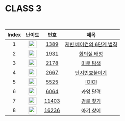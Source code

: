 # CLASS 3

<br/>

| Index | 난이도 | 번호 | 제목 |
| :-----: | :-----: | :-----: | :-----: |
| 1 | <img height="25px" width="25px" src="https://static.solved.ac/tier_small/10.svg"/> | [1389](https://www.acmicpc.net/problem/1389) | [케빈 베이컨의 6단계 법칙](https://www.acmicpc.net/problem/1389) |
| 2 | <img height="25px" width="25px" src="https://static.solved.ac/tier_small/10.svg"/> | [1931](https://www.acmicpc.net/problem/1931) | [회의실 배정](https://www.acmicpc.net/problem/1931) |
| 3 | <img height="25px" width="25px" src="https://static.solved.ac/tier_small/10.svg"/> | [2178](https://www.acmicpc.net/problem/2178) | [미로 탐색](https://www.acmicpc.net/problem/2178) |
| 4 | <img height="25px" width="25px" src="https://static.solved.ac/tier_small/10.svg"/> | [2667](https://www.acmicpc.net/problem/17626) | [단지번호붙이기](https://www.acmicpc.net/problem/2667) |
| 5 | <img height="25px" width="25px" src="https://static.solved.ac/tier_small/10.svg"/> | [5525](https://www.acmicpc.net/problem/5525) | [IOIOI](https://www.acmicpc.net/problem/5525) |
| 6 | <img height="25px" width="25px" src="https://static.solved.ac/tier_small/10.svg"/> | [6064](https://www.acmicpc.net/problem/6064) | [카잉 달력](https://www.acmicpc.net/problem/6064) |
| 7 | <img height="25px" width="25px" src="https://static.solved.ac/tier_small/10.svg"/> | [11403](https://www.acmicpc.net/problem/11403) | [경로 찾기](https://www.acmicpc.net/problem/11403) |
| 8 | <img height="25px" width="25px" src="https://static.solved.ac/tier_small/13.svg"/> | [16236](https://www.acmicpc.net/problem/16236) | [아기 상어](https://www.acmicpc.net/problem/16236) |
